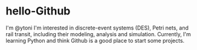# hello-Github
I'm @ytoni
I'm interested in discrete-event systems (DES), Petri nets, and rail transit, including their modeling, analysis and simulation.
Currently, I'm learning Python and think Github is a good place to start some projects.

